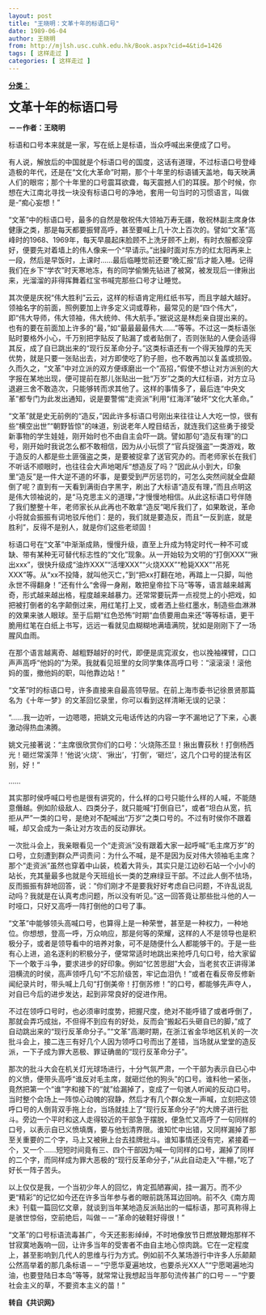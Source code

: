 ```yaml
---
layout: post
title: "王晓明：文革十年的标语口号"
date: 1989-06-04
author: 王晓明
from: http://mjlsh.usc.cuhk.edu.hk/Book.aspx?cid=4&tid=1426
tags: [ 这样走过 ]
categories: [ 这样走过 ]
---
```


<div style="margin: 15px 10px 10px 0px;">
 <div>
  <span id="ctl00_ContentPlaceHolder1_chapter1_SubjectLabel" style="font-weight:bold;text-decoration:underline;">
   分类：
  </span>
 </div>
 <p>
  <strong>
   <font size="5">
    文革十年的标语口号
   </font>
  </strong>
 </p>
 <p>
  <strong>
   －－作者：王晓明
  </strong>
 </p>
 <p>
  标语和口号本来就是一家，写在纸上是标语，当众呼喊出来便成了口号。
 </p>
 <p>
  有人说，解放后的中国就是个标语口号的国度，这话有道理，不过标语口号登峰造极的年代，还是在“文化大革命”时期，那个十年里的标语铺天盖地，每天映满人们的眼帘；那个十年里的口号震耳欲聋，每天震撼人们的耳膜。那个时候，你想在大江南北寻找一块没有标语口号的净地，套用一句当时的习惯语言，叫做是-“痴心妄想！”
 </p>
 <p>
  “文革”中的标语口号，最多的自然是敬祝伟大领袖万寿无疆，敬祝林副主席身体健康之类，那是每天都要振臂高呼，甚至要喊上几十次上百次的。譬如“文革”高峰时的1968、1969年，每天早晨起床脸顾不上洗牙顾不上刷，有时衣服都没穿好，便要先对着墙上的伟人像来一个“早请示。”出操时面对东方的红太阳再来上一段，然后是早饭时，上课时……最后临睡觉前还要“晚汇报”后才能入睡。记得我们在乡下“学农”时天寒地冻，有的同学偷懒先钻进了被窝，被发现后一律揪出来，光溜溜的非得挥舞着红宝书喊完那些口号才让睡觉。
 </p>
 <p>
  其次便是庆祝“伟大胜利”云云，这样的标语肯定用红纸书写，而且字越大越好。领袖名字的前面，照例要加上许多定义词或尊称，最常见的是“四个伟大”，即“伟大导师，伟大领袖，伟大统帅、伟大航手。”据说这是林彪亲自提出来的。也有的要在前面加上许多的“最，”如“最最最最伟大……”等等。不过这一类标语张贴时要格外小心，千万别把字贴反了贴漏了或者贴倒了，否则张贴的人便会适得其反，成了自已跳出来的“现行反革命分子。”这类标语还有一个得天独厚的先天优势，就是只要一张贴出去，对方即使吃了豹子胆，也不敢再加以复盖或损毁。久而久之，“文革”中对立派的双方便琢磨出一个“高招，”假使不想让对方派别的大字报在某地出现，便可提前在那儿张贴出一批“万岁”之类的大红标语，对方立马退避三舍不敢造次，只能够转而求其他了。这样的事情多了，最后连“中央文革”都专门为此发出通知，说是要警惕“走资派”利用“红海洋”破坏“文化大革命。”
 </p>
 <p>
  “文革”就是史无前例的“造反，”因此许多标语口号刚出来往往让人大吃一惊，很有些“横空出世”“朝野皆惊”的味道，别说老年人瞠目结舌，就连我们这些勇于接受新事物的学生娃娃，刚开始时也不由自主会吓一跳。譬如那句“造反有理”的口号，刚开始时我说怎么都不敢相信，因为从小玩惯了“官兵捉强盗”一类游戏，敢于造反的人都是些土匪强盗之类，是要被捉拿了送官究办的。而老师家长在我们不听话不顺眼时，也往往会大声地喝斥“想造反了吗？”因此从小到大，印象里“造反”是一件大逆不道的坏事，是要受到严厉惩罚的，可怎么突然间就全盘颠倒了呢？直到有一天看到满街白字黑字，刷出了大标语“造反有理，”而且点明这是伟大领袖说的，是“马克思主义的道理，”才慢慢地相信。从此这标语口号伴随了我们整整十年，老师家长从此再也不敢拿“造反”喝斥我们了，如果敢说，革命小将就会振振有词地驳斥他们：是的，我们就是要造反，而且“一反到底，就是胜利”，反得不是别人，就是你们这些老顽固！
 </p>
 <p>
  标语口号在“文革”中渐渐成熟，慢慢升级，直至上升成为特定时代一种不可或缺、带有某种无可替代标志性的“文化”现象。从一开始较为文明的“打倒XXX”“揪出xxx”，很快升级成“油炸XXX”“活埋XXX”“火烧XXX”“枪毙XXX”“吊死XXX”等。从“xx不投降，就叫他灭亡，”到“把xx打翻在地，再踏上一只脚，叫他永世不得翻身！”还有什么“舍得一身剐，敢把皇帝拉下马”等等，语言越来越离奇，形式越来越出格，程度越来越暴力。还常常要玩弄一点视觉上的小把戏，如把被打倒者的名字颠倒过来，用红笔打上叉，或者洒上些红墨水，制造些血淋淋的效果来骇人眼球。至于后期“红色恐怖”时期“血债要用血来还”等等标语，更干脆用红笔在白纸上书写，远远一看就见血糊糊地满墙满院，犹如是刚刚下了一场腥风血雨。
 </p>
 <p>
  在那个语言越离奇、越粗野越好的时代，即便是庣窕淑女，也以挽袖裸臂，口口声声高呼“他妈的”为荣。我就看见班里的女同学集体高呼口号：“滚滚滚！滚他妈的蛋，撤他妈的职，叫他靠边站！”
 </p>
 <p>
  “文革”时的标语口号，许多直接来自最高领导层。在前上海市委书记徐景贤那篇名为《十年一梦》的文革回忆录里，你可以看到这样清晰无误的记录：
 </p>
 <p>
  “……我一边听，一边嗯嗯，把姚文元电话传达的内容一字不漏地记了下来，心裹激动得热血沸腾。
 </p>
 <p>
  姚文元接著说：“主席很欣赏你们的口号：‘火烧陈丕显！揪出曹荻秋！打倒杨西光！砸烂常溪萍！’他说‘火烧’、‘揪出’，‘打倒’，‘砸烂’，这几个口号的提法有区别，好！”
 </p>
 <p>
  ……
 </p>
 <p>
  其实那时侯呼喊口号也是很有讲究的，什么样的口号只能什么样的人喊，不能随意僭越。例如阶级敌人、四类分子，就只能喊“打倒自已”，或者“坦白从宽，抗拒从严”一类的口号，是绝对不配喊出“万岁”之类口号的。不过有时侯你不跟着喊，却又会成为一条让对方攻击的反动罪状。
 </p>
 <p>
  一次批斗会上，我亲眼看见一个“走资派”没有跟着大家一起呼喊“毛主席万岁”的口号，立刻遭到群众严词责问：为什么不喊，是不是因为反对伟大领袖毛主席？那个“走资派”虽然也穿着中山装，梳着大背头，其实只是江边砂石站一个小小的站长，充其量最多也就是今天班组长一类的芝麻绿豆干部。不过此人倒不怯场，反而振振有辞地回答，说：“你们刚才不是要我好好考虑自已问题，不许乱说乱动吗？我就是在认真考虑问题，所以没有听见。”这一回答竟让那些批斗他的人一时哑口，只好又高呼一阵打倒他的口号了事。
 </p>
 <p>
  “文革”中能够领头高喊口号，也算得上是一种荣誉，甚至是一种权力，一种地位。你想想，登高一呼，万众响应，那是何等的荣耀，这样的人不是领导也是积极分子，或者是领导看中的培养对象，可不是随便什么人都能够干的。于是一些有心上进，追名逐利的积极分子，便常常适时地跳出来抢呼几句口号，给大家留下一个敢于斗争，要求进步的好印象。例如“忆苦思甜”大会，当老贫农正讲得涕泪横流的时侯，高声领呼几句“不忘阶级苦，牢记血泪仇！”或者在看反帝反修新闻纪录片时，带头喊上几句“打倒美帝！打倒苏修！”的口号，都能够先声夺人，对自已今后的进步发达，起到非常良好的促进作用。
 </p>
 <p>
  不过在领呼口号时，也必须审时度势，把握尺度，绝对不能呼错了或者呼倒了，那就会弄巧成拙，不但得不到应有的好处，反而会“搬起石头砸自已的脚，”成了自动跳出来的“现行反革命分子。”“文革”高潮时期，在浙江省金华地区机关的一次批斗会上，接二连三有好几个人因为领呼口号而出了差错，当场就从堂堂的造反派，一下子成为罪大恶极、罪证确凿的“现行反革命分子”。
 </p>
 <p>
  那次的批斗大会在机关灯光球场进行，十分气氛严肃，一个干部为表示自已心中的义愤，便带头高呼“谁反对毛主席，就砸烂他的狗头”的口号。谁料他一紧张，竟然把第一个“谁”字和接下的“就”给漏掉了，变成了一句骇人听闻的反动口号。当时整个会场上一阵惊心动魄的寂静，然后才有几个群众发一声喊，立刻把这领呼口号的人倒背双手拖上台，当场就挂上了“现行反革命分子”的大牌子进行批斗。旁边一个平时和这人走得较近的干部急于摆脱，便急忙又高呼了一句同样的口号，以表示自已义愤填膺，要与他划清界限。谁知忙中出错，又同样漏掉了那至关重要的二个字，马上又被揪上台去挂牌批斗。谁知事情还没有完，紧接着一个，又一个……短短时间竟有三、四个干部因为喊一句同样的口号，漏掉了同样的二个字，而同样成为罪大恶极的“现行反革命分子，”从此自动走入“牛棚，”吃了好长一阵子苦头。
 </p>
 <p>
  以上仅仅是我，一个当初少年人的回忆，肯定孤陋寡闻，挂一漏万。而不少更“精彩”的记忆如今还在许多当年参与者的眼前跳荡耳边回响。前不久《南方周未》刊载一篇回忆文章，就谈到当年某地造反派贴出的一幅标语，那可真称得上是骇世惊俗，空前绝后，叫做－－“革命的破鞋好得很！”
 </p>
 <p>
  “文革”的口号标语流毒甚广，今天还影影绰绰，不时地像放节日燃放鞭炮那样不甘寂寞地轰响一回，让许多当年的受害者不由自主地心惊肉跳。它在一定程度上，甚至影响到几代人的思维与行为方式。例如前不久某场游行中许多人乐颠颠公然高举着的那几条标语－－“宁愿华夏遍地坟，也要杀光XX人”“宁愿喝遍地沟油，也要登陆日本岛”等等，就常常让我想起当年那句流传甚广的口号－－“宁要社会主义的草，不要资本主义的苗！”
  <br/>
 </p>
 <p>
  <strong>
   转自《共识网》
  </strong>
 </p>
</div>

